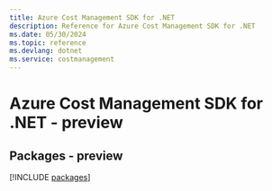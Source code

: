 ```yaml
---
title: Azure Cost Management SDK for .NET
description: Reference for Azure Cost Management SDK for .NET
ms.date: 05/30/2024
ms.topic: reference
ms.devlang: dotnet
ms.service: costmanagement
---
```

# Azure Cost Management SDK for .NET - preview
## Packages - preview
[!INCLUDE [packages](cost-management-index.md)]